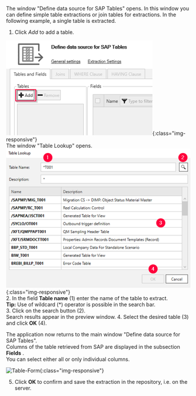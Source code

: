 The window "Define data source for SAP Tables" opens. In this window you can define simple table extractions or join tables for extractions. In the following example, a single table is extracted. <br>
1. Click *Add* to add a table.

![Add-New-Table](/img/content/table/table_main-window_add.png){:class="img-responsive"} <br/>
The window "Table Lookup" opens. <br/>
![Look-Up-Table](/img/content/table/table_look-up.png){:class="img-responsive"} <br/>
2. In the field **Table name** (1) enter the name of the table to extract. <br>
**Tip:** Use of wildcard (*) operator is possible in the search bar.<br>
3. Click on the search button (2). <br/>
Search results appear in the preview window.
4. Select the desired table (3) and click **OK** (4). <br>

The application now returns to the main window "Define data source for SAP Tables". <br>
Columns of the table retrieved from SAP are displayed in the subsection **Fields** . <br>
You can select either all or only individual columns. <br>

![Table-Form](/img/content/felder_auswählen.png){:class="img-responsive"}

5. Click **OK** to confirm and save the extraction in the repository, i.e. on the server.

